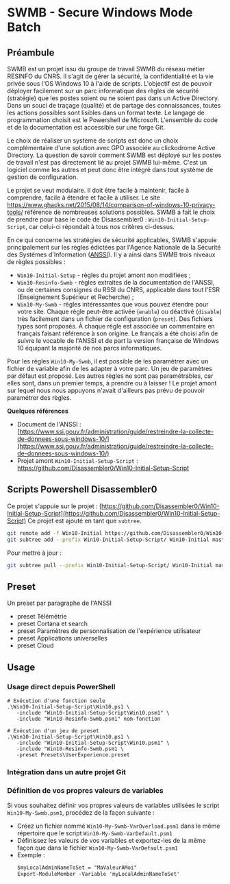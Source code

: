 # SWMB - Secure Windows Mode Batch

## Préambule

SWMB est un projet issu du groupe de travail SWMB du réseau métier RESINFO du CNRS.
Il s'agit de gérer la sécurité, la confidentialité et la vie privée sous l'OS Windows 10 à l'aide de scripts.
L'objectif est de pouvoir déployer facilement sur un parc informatique des règles de sécurité (stratégie)
que les postes soient ou ne soient pas dans un Active Directory.
Dans un souci de traçage (qualité) et de partage des connaissances, toutes les actions possibles sont lisibles dans un format texte.
Le langage de programmation choisit est le Powershell de Microsoft.
L'ensemble du code et de la documentation est accessible sur une forge Git.

Le choix de réaliser un système de scripts est donc un choix complémentaire d'une solution avec GPO associée au clickodrome Active Directory.
La question de savoir comment SWMB est déployé sur les postes de travail n'est pas directement lié au projet SWMB lui-même.
C'est un logiciel comme les autres et peut donc être intégré dans tout système de gestion de configuration.

Le projet se veut modulaire.
Il doit être facile à maintenir, facile à comprendre, facile à étendre et facile à utiliser.
Le site https://www.ghacks.net/2015/08/14/comparison-of-windows-10-privacy-tools/ référence de nombreuses solutions possibles.
SWMB a fait le choix de prendre pour base le code de Disassembler0 :  `Win10-Initial-Setup-Script`,
car celui-ci répondait à tous nos critères ci-dessus.

En ce qui concerne les stratégies de sécurité applicables,
SWMB s'appuie principalement sur les règles édictées par l'Agence Nationale de la Sécurité des Systèmes d'Information ([ANSSI](https://www.ssi.gouv.fr/)).
Il y a ainsi dans SWMB trois niveaux de règles possibles :
 * `Win10-Initial-Setup` - règles du projet amont non modifiées ;
 * `Win10-Resinfo-Swmb` - règles extraites de la documentation de l'ANSSI, ou de certaines consignes du RSSI du CNRS, applicable dans tout l'ESR (Enseignement Supérieur et Recherche) ;
 * `Win10-My-Swmb` - règles intéressantes que vous pouvez étendre pour votre site.
Chaque règle peut-être activée (`enable`) ou déactivé (`disable`) très facilement dans un fichier de configuration (`preset`).
Des fichiers types sont proposés.
À chaque règle est associée un commentaire en français faisant référence à son origine.
Le français a été choisi afin de suivre le vocable de l'ANSSI
et de part la version française de Windows 10 équipant la majorité de nos parcs informatiques.

Pour les règles `Win10-My-Swmb`, il est possible de les paramétrer avec un fichier de variable afin de les adapter à votre parc.
Un jeu de paramètres par défaut est proposé.
Les autres règles ne sont pas paramétrables, car elles sont, dans un premier temps, à prendre ou à laisser !
Le projet amont sur lequel nous nous appuyons n'avait d'ailleurs pas prévu de pouvoir paramétrer des règles.

**Quelques références**
 * Document de l'ANSSI :
   [https://www.ssi.gouv.fr/administration/guide/restreindre-la-collecte-de-donnees-sous-windows-10/](https://www.ssi.gouv.fr/administration/guide/restreindre-la-collecte-de-donnees-sous-windows-10/)
 * Projet amont `Win10-Initial-Setup-Script` :
   https://github.com/Disassembler0/Win10-Initial-Setup-Script


## Scripts Powershell Disassembler0

Ce projet s'appuie sur le projet :
[https://github.com/Disassembler0/Win10-Initial-Setup-Script](https://github.com/Disassembler0/Win10-Initial-Setup-Script)
Ce projet est ajouté en tant que `subtree`.

```bash
git remote add -f Win10-Initial https://github.com/Disassembler0/Win10-Initial-Setup-Script.git
git subtree add --prefix Win10-Initial-Setup-Script/ Win10-Initial master --squash
```

Pour mettre à jour :

```bash
git subtree pull --prefix Win10-Initial-Setup-Script/ Win10-Initial master --squash
```


## Preset

Un preset par paragraphe de l'ANSSI
 * preset Télémétrie
 * preset Cortana et search
 * preset Paramètres de personnalisation de l'expérience utilisateur
 * preset Applications universelles
 * preset Cloud


## Usage

### Usage direct depuis PowerShell

```dos
# Exécution d'une fonction seule
.\Win10-Initial-Setup-Script\Win10.ps1 \
   -include "Win10-Initial-Setup-Script\Win10.psm1" \
   -include "Win10-Resinfo-Swmb.psm1" nom-fonction

# Exécution d'un jeu de preset
.\Win10-Initial-Setup-Script\Win10.ps1 \
   -include "Win10-Initial-Setup-Script\Win10.psm1" \
   -include "Win10-Resinfo-Swmb.psm1 \
   -preset Presets\UserExperience.preset
```

### Intégration dans un autre projet Git


### Définition de vos propres valeurs de variables

Si vous souhaitez définir vos propres valeurs de variables utilisées le script `Win10-My-Swmb.psm1`, procédez de la façon suivante :
 * Créez un fichier nommé `Win10-My-Swmb-VarOverload.psm1` dans le même répertoire que le script `Win10-My-Swmb-VarDefault.psm1`
 * Définissez les valeurs de vos variables et exportez-les de la même façon que dans le fichier `Win10-My-Swmb-VarDefault.psm1`
 * Exemple :
   ```ps
   $myLocalAdminNameToSet = "MaValeurÀMoi"
   Export-ModuleMember -Variable 'myLocalAdminNameToSet'
   ```
